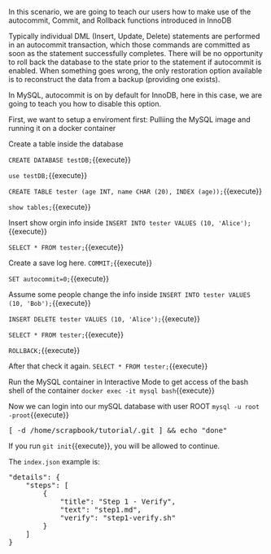 In this scenario, we are going to teach our users how to make use of the autocommit, Commit, and Rollback functions introduced in InnoDB

Typically individual DML (Insert, Update, Delete) statements are performed in an autocommit transaction, 
which those commands are committed as soon as the statement successfully completes. 
There will be no opportunity to roll back the database to the state prior to the statement if autocommit is enabled. 
When something goes wrong, the only restoration option available is to reconstruct the data from a backup (providing one exists).

In MySQL, autocommit is on by default for InnoDB, here in this case, we are going to teach you how to disable this option.

First, we want to setup a enviroment first:
Pulliing the MySQL image and running it on a docker container


 Create a table inside the database

 `CREATE DATABASE testDB;`{{execute}}
 
 `use testDB;`{{execute}} 
 
 `CREATE TABLE tester (age INT, name CHAR (20), INDEX (age));`{{execute}} 
 
 `show tables;`{{execute}} 

 Insert show orgin info inside
 `INSERT INTO tester VALUES (10, 'Alice');`{{execute}} 
 
 `SELECT * FROM tester;`{{execute}}

 Create a save log here.
 `COMMIT;`{{execute}} 
 
 `SET autocommit=0;`{{execute}} 

 Assume some people change the info inside
 `INSERT INTO tester VALUES (10, 'Bob');`{{execute}} 
 
 `INSERT DELETE tester VALUES (10, 'Alice');`{{execute}} 
 
 `SELECT * FROM tester;`{{execute}}

 `ROLLBACK;`{{execute}}

 After that check it again.
 `SELECT * FROM tester;`{{execute}}


Run the MySQL container in Interactive Mode to get access of the bash shell of the container
 `docker exec -it mysql bash`{{execute}} 

Now we can login into our mySQL database with user ROOT
 `mysql -u root -proot`{{execute}} 


<pre>
[ -d /home/scrapbook/tutorial/.git ] && echo "done"
</pre>

If you run `git init`{{execute}}, you will be allowed to continue.

The `index.json` example is:
<pre>
"details": {
    "steps": [
        {
            "title": "Step 1 - Verify",
            "text": "step1.md",
            "verify": "step1-verify.sh"
        }
    ]
}
</pre>
